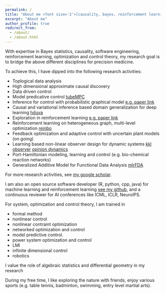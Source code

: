 ```yaml
---
permalink: /
title: "About me <font size='2'>[causality, bayes, reinforcement learning, optimization and control]<font>"
excerpt: "About me"
author_profile: true
redirect_from: 
  - /about/
  - /about.html
---
```


With expertise in Bayes statistics, causality, software engineering, reinforcement learning, optimization and control theory, my research goal is to bridge the above different disciplines for precision medicine. 
  
To achieve this, I have dipped into the following research activities:

- Toplogical data analysis 
- High dimensional approximate causal discovery
- Data driven control
- Model predicative control [tubeMPC](https://github.com/smilesun/tube_mpc)
- Inference for control with probabilistic graphical model [e.g. paper link](https://ieeexplore.ieee.org/document/9003114)
- Causal and variational inference based domain generalization for deep learning [hduva](https://arxiv.org/pdf/2101.09436.pdf)
- Exploration in reinforcement learning [e.g. paper link](http://proceedings.mlr.press/v97/zhao19d/zhao19d.pdf)
- Reinforcement learning on heterogeneous graph, multi-level optimization [reinbo](https://link.springer.com/chapter/10.1007/978-3-030-43823-4_7)
- Feedback optimization and adaptive control with uncertain plant models (on going)
- Learning based non-linear observer design for dynamic systems [kkl observer](https://arxiv.org/pdf/2210.01476.pdf) [opinion dynamics](https://people.kth.se/~kallej/papers/network_ifac23xing.pdf)
- Port-Hamiltonian modeling, learning and control (e.g. bio-chemical reaction networks)
- Generalized Additive Model for Functional Data Analysis [mlrFDA](https://arxiv.org/pdf/1911.07511.pdf)

For more research activities, see [my google scholar](https://scholar.google.de/citations?user=FnWKUqYAAAAJ&hl=en).

I am also an open source software developer (R, python, cpp, java) for machine learning and reinforcement learning [see my github](https://github.com/smilesun), and a continuous reviewer for AI conferences like ICML, ICLR, NeuroIPS.

For system, optimization and control theory, I am trained in 
  - formal method
  - nonlinear control
  - nonlinear contraint optimization
  - networked optimization and control
  - model predictive control.
  - power system optimization and control
  - LMI
  - infinite dimensional control
  - robotics
  
I value the role of algebraic statistics and differential geometry in my research 

During my free time, I like exploring the nature with friends, enjoy various sports (e.g. table tennis, badminton, swimming, entry level martial arts).

